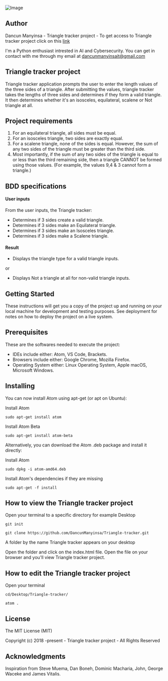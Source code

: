 ![Image](https://github.com/DancunManyinsa/Triangle-tracker/blob/gh-pages/images/Screenshot.png)

## Author
Dancun Manyinsa - Triangle tracker project - To get access to Triangle tracker project click on this [link](https://dancunmanyinsa.github.io/Triangle-tracker/)

I'm a Python enthusiast intrested in AI and Cybersecurity. You can get in contact with me through my email at dancunmanyinsait@gmail.com

## Triangle tracker project
Triangle tracker application prompts the user to enter the length values of the three sides of a triangle.
After submitting the values, triangle tracker takes the lengths of three sides and determines if they form a valid triangle. It then determines whether it's an isosceles, equilateral, scalene or Not triangle at all.

##  Project requirements
1. For an equilateral triangle, all sides must be equal.
2. For an isosceles triangle, two sides are exactly equal.
3. For a scalene triangle, none of the sides is equal. However, the sum of any two sides of the triangle must be greater than the third side.
4. Most importantly, if the sum of any two sides of the triangle is equal to or less than the third remaining side, then a triangle CANNOT be formed using those values. (For example, the values 9,4 & 3 cannot form a triangle.)

## BDD specifications

#### User inputs
From the user inputs, the Triangle tracker:
* Determines if 3 sides create a valid triangle.
* Determines if 3 sides make an Equilateral triangle.
* Determines if 3 sides make an Isosceles triangle. 
* Determines if 3 sides make a Scalene triangle. 
#### Result
* Displays the triangle type for a valid triangle inputs.

or

* Displays Not a triangle at all for non-valid triangle inputs.

## Getting Started

These instructions will get you a copy of the project up and running on your local machine for development and testing purposes. See deployment for notes on how to deploy the project on a live system.

## Prerequisites

These are the softwares needed to execute the project: 

* IDEs include either: Atom, VS Code, Brackets.
* Browsers include either: Google Chrome, Mozilla Firefox.
* Operating System either: Linux Operating System, Apple macOS, Microsoft Windows.

## Installing

You can now install Atom using apt-get (or apt on Ubuntu):

Install Atom

```sudo apt-get install atom```

Install Atom Beta

```sudo apt-get install atom-beta```

Alternatively, you can download the Atom .deb package and install it directly:

Install Atom

```sudo dpkg -i atom-amd64.deb```

Install Atom's dependencies if they are missing

```sudo apt-get -f install```

## How to view the Triangle tracker project

Open your terminal to a specific directory for example Desktop

```git init```

```git clone https://github.com/DancunManyinsa/Triangle-tracker.git```

A folder by the name Triangle tracker appears on your desktop

Open the folder and click on the index.html file. Open the file on your browser and you'll view Triangle tracker project.

## How to edit the Triangle tracker project

Open your terminal

```cd/Desktop/Triangle-tracker/```

```atom .```

## License

The MIT License (MIT)

Copyright (c) 2018 -present - Triangle tracker project - All Rights Reserved

## Acknowledgments

Inspiration from Steve Muema, Dan Boneh, Dominic Macharia, John, George Waceke and James Vitalis.
